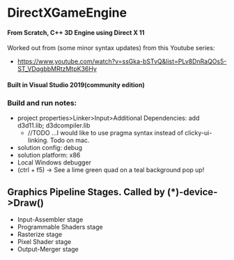 # DirectXGameEngine
#### From Scratch, C++ 3D Engine using Direct X 11

Worked out from (some minor syntax updates) from this Youtube series: 
- https://www.youtube.com/watch?v=ssGka-bSTvQ&list=PLv8DnRaQOs5-ST_VDqgbbMRtzMtpK36Hy

#### Built in Visual Studio 2019(community edition)

###  Build and run notes: 
- project properties>Linker>Input>Additional Dependencies: add d3d11.lib; d3dcompiler.lib
    - //TODO ...I would like to use pragma syntax instead of clicky-ui-linking. Todo on mac.
- solution config: debug
- solution platform: x86
- Local Windows debugger
- (ctrl + f5) -> See a lime green quad on a teal background pop up!


## Graphics Pipeline Stages. Called by (*)-device->Draw()
- Input-Assembler stage
- Programmable Shaders stage
- Rasterize stage
- Pixel Shader stage
- Output-Merger stage
